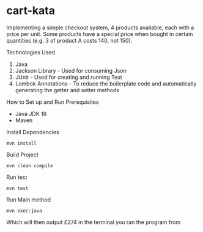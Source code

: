 # cart-kata
Implementing a simple checkout system, 4 products available, each with a price per unit. Some products have a special price when bought in certain quantities (e.g. 3 of product A costs 140, not 150).

Technologies Used
1. Java
2. Jackson Library - Used for consuming Json
3. JUnit - Used for creating and running Test
4. Lombok Annotations - To reduce the boilerplate code and automatically generating the getter and setter methods

How to Set up and Run Prerequisites
* Java JDK 18
* Maven
  
Install Dependencies

```
mvn install
```

Build Project 
```
mvn clean compile
```

Run test
```
mvn test
```

Run Main method
```
mvn exec:java 
```

Which will then output £274 in the terminal you ran the program from
